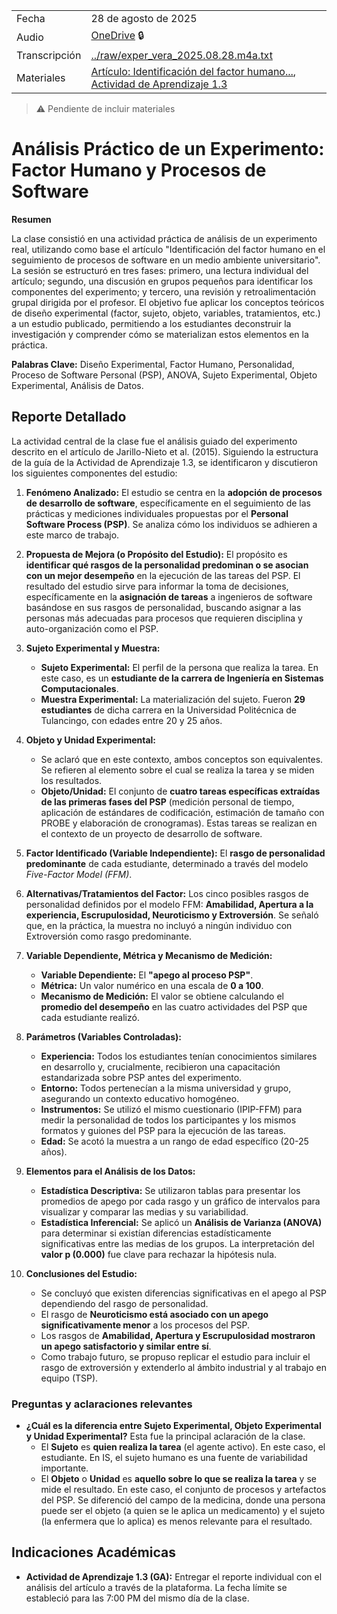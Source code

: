 |               |                                                                                                                                                                                                                                                                                                                                                                                                                                                              |
| ------------- | ------------------------------------------------------------------------------------------------------------------------------------------------------------------------------------------------------------------------------------------------------------------------------------------------------------------------------------------------------------------------------------------------------------------------------------------------------------ |
| Fecha         | 28 de agosto de 2025                                                                                                                                                                                                                                                                                                                                                                                                                                         |
| Audio         | [OneDrive](https://alumnosuady-my.sharepoint.com/personal/a19203594_alumnos_uady_mx/_layouts/15/stream.aspx?id=%2Fpersonal%2Fa19203594%5Falumnos%5Fuady%5Fmx%2FDocuments%2FSemestres%2FSemestre%20VII%2FExperimentaci%C3%B3n%20en%20Ingenier%C3%ADa%20de%20Software%2FClases%2FGrabaciones%2Fexper%5Fvera%5F2025%2E08%2E28%2Em4a&referrer=StreamWebApp%2EWeb&referrerScenario=AddressBarCopied%2Eview%2E0f2048b7%2D2f84%2D4067%2Da81f%2D3d4e9ea762b4) :lock: |
| Transcripción | [../raw/exper_vera_2025.08.28.m4a.txt](../raw/exper_vera_2025.08.28.m4a.txt)                                                                                                                                                                                                                                                                                                                                                                                  |
| Materiales    | [Artículo: Identificación del factor humano...](exper_vera_2025.08.28_articulo.pdf), [Actividad de Aprendizaje 1.3](exper_vera_2025.08.28_actividad.pdf)                                                                                                                                                                                                                                                                                                        |

> :warning: Pendiente de incluir materiales

# Análisis Práctico de un Experimento: Factor Humano y Procesos de Software

**Resumen**

La clase consistió en una actividad práctica de análisis de un experimento real, utilizando como base el artículo "Identificación del factor humano en el seguimiento de procesos de software en un medio ambiente universitario". La sesión se estructuró en tres fases: primero, una lectura individual del artículo; segundo, una discusión en grupos pequeños para identificar los componentes del experimento; y tercero, una revisión y retroalimentación grupal dirigida por el profesor. El objetivo fue aplicar los conceptos teóricos de diseño experimental (factor, sujeto, objeto, variables, tratamientos, etc.) a un estudio publicado, permitiendo a los estudiantes deconstruir la investigación y comprender cómo se materializan estos elementos en la práctica.

**Palabras Clave:** 
Diseño Experimental, Factor Humano, Personalidad, Proceso de Software Personal (PSP), ANOVA, Sujeto Experimental, Objeto Experimental, Análisis de Datos.

## Reporte Detallado

La actividad central de la clase fue el análisis guiado del experimento descrito en el artículo de Jarillo-Nieto et al. (2015). Siguiendo la estructura de la guía de la Actividad de Aprendizaje 1.3, se identificaron y discutieron los siguientes componentes del estudio:

1.  **Fenómeno Analizado:** El estudio se centra en la **adopción de procesos de desarrollo de software**, específicamente en el seguimiento de las prácticas y mediciones individuales propuestas por el **Personal Software Process (PSP)**. Se analiza cómo los individuos se adhieren a este marco de trabajo.

2.  **Propuesta de Mejora (o Propósito del Estudio):** El propósito es **identificar qué rasgos de la personalidad predominan o se asocian con un mejor desempeño** en la ejecución de las tareas del PSP. El resultado del estudio sirve para informar la toma de decisiones, específicamente en la **asignación de tareas** a ingenieros de software basándose en sus rasgos de personalidad, buscando asignar a las personas más adecuadas para procesos que requieren disciplina y auto-organización como el PSP.

3.  **Sujeto Experimental y Muestra:**
    *   **Sujeto Experimental:** El perfil de la persona que realiza la tarea. En este caso, es un **estudiante de la carrera de Ingeniería en Sistemas Computacionales**.
    *   **Muestra Experimental:** La materialización del sujeto. Fueron **29 estudiantes** de dicha carrera en la Universidad Politécnica de Tulancingo, con edades entre 20 y 25 años.

4.  **Objeto y Unidad Experimental:**
    *   Se aclaró que en este contexto, ambos conceptos son equivalentes. Se refieren al elemento sobre el cual se realiza la tarea y se miden los resultados.
    *   **Objeto/Unidad:** El conjunto de **cuatro tareas específicas extraídas de las primeras fases del PSP** (medición personal de tiempo, aplicación de estándares de codificación, estimación de tamaño con PROBE y elaboración de cronogramas). Estas tareas se realizan en el contexto de un proyecto de desarrollo de software.

5.  **Factor Identificado (Variable Independiente):** El **rasgo de personalidad predominante** de cada estudiante, determinado a través del modelo *Five-Factor Model (FFM)*.

6.  **Alternativas/Tratamientos del Factor:** Los cinco posibles rasgos de personalidad definidos por el modelo FFM: **Amabilidad, Apertura a la experiencia, Escrupulosidad, Neuroticismo y Extroversión**. Se señaló que, en la práctica, la muestra no incluyó a ningún individuo con Extroversión como rasgo predominante.

7.  **Variable Dependiente, Métrica y Mecanismo de Medición:**
    *   **Variable Dependiente:** El **"apego al proceso PSP"**.
    *   **Métrica:** Un valor numérico en una escala de **0 a 100**.
    *   **Mecanismo de Medición:** El valor se obtiene calculando el **promedio del desempeño** en las cuatro actividades del PSP que cada estudiante realizó.

8.  **Parámetros (Variables Controladas):**
    *   **Experiencia:** Todos los estudiantes tenían conocimientos similares en desarrollo y, crucialmente, recibieron una capacitación estandarizada sobre PSP antes del experimento.
    *   **Entorno:** Todos pertenecían a la misma universidad y grupo, asegurando un contexto educativo homogéneo.
    *   **Instrumentos:** Se utilizó el mismo cuestionario (IPIP-FFM) para medir la personalidad de todos los participantes y los mismos formatos y guiones del PSP para la ejecución de las tareas.
    *   **Edad:** Se acotó la muestra a un rango de edad específico (20-25 años).

9.  **Elementos para el Análisis de los Datos:**
    *   **Estadística Descriptiva:** Se utilizaron tablas para presentar los promedios de apego por cada rasgo y un gráfico de intervalos para visualizar y comparar las medias y su variabilidad.
    *   **Estadística Inferencial:** Se aplicó un **Análisis de Varianza (ANOVA)** para determinar si existían diferencias estadísticamente significativas entre las medias de los grupos. La interpretación del **valor p (0.000)** fue clave para rechazar la hipótesis nula.

10. **Conclusiones del Estudio:**
    *   Se concluyó que existen diferencias significativas en el apego al PSP dependiendo del rasgo de personalidad.
    *   El rasgo de **Neuroticismo está asociado con un apego significativamente menor** a los procesos del PSP.
    *   Los rasgos de **Amabilidad, Apertura y Escrupulosidad mostraron un apego satisfactorio y similar entre sí**.
    *   Como trabajo futuro, se propuso replicar el estudio para incluir el rasgo de extroversión y extenderlo al ámbito industrial y al trabajo en equipo (TSP).

### Preguntas y aclaraciones relevantes

- **¿Cuál es la diferencia entre Sujeto Experimental, Objeto Experimental y Unidad Experimental?**
  Esta fue la principal aclaración de la clase.
    *   El **Sujeto** es **quien realiza la tarea** (el agente activo). En este caso, el estudiante. En IS, el sujeto humano es una fuente de variabilidad importante.
    *   El **Objeto** o **Unidad** es **aquello sobre lo que se realiza la tarea** y se mide el resultado. En este caso, el conjunto de procesos y artefactos del PSP. Se diferenció del campo de la medicina, donde una persona puede ser el objeto (a quien se le aplica un medicamento) y el sujeto (la enfermera que lo aplica) es menos relevante para el resultado.

## Indicaciones Académicas

*   **Actividad de Aprendizaje 1.3 (GA):** Entregar el reporte individual con el análisis del artículo a través de la plataforma. La fecha límite se estableció para las 7:00 PM del mismo día de la clase.